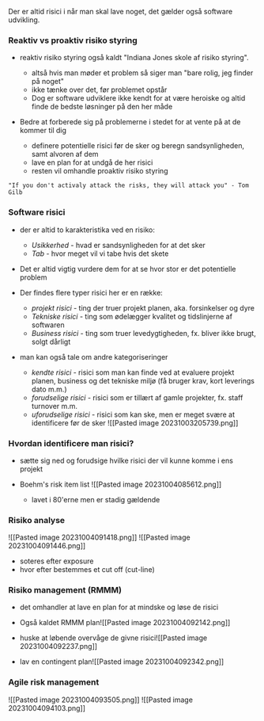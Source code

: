 Der er altid risici i når man skal lave noget, det gælder også software udvikling.

### Reaktiv vs proaktiv risiko styring 
* reaktiv risiko styring også kaldt "Indiana Jones skole af risiko styring".
	* altså hvis man møder et problem så siger man "bare rolig, jeg finder på noget"
	* ikke tænke over det, før problemet opstår 
	* Dog er software udviklere ikke kendt for at være heroiske og altid finde de bedste løsninger på den her måde

* Bedre at forberede sig på problemerne i stedet for at vente på at de kommer til dig
	* definere potentielle risici før de sker og beregn sandsynligheden, samt alvoren af dem
	* lave en plan for at undgå de her risici 
	* resten vil omhandle proaktiv risiko styring

`"If you don't activaly attack the risks, they will attack you" - Tom Gilb`

### Software risici
* der er altid to karakteristika ved en risiko:
	* *Usikkerhed* - hvad er sandsynligheden for at det sker
	* *Tab* - hvor meget vil vi tabe hvis det skete
* Det er altid vigtig vurdere dem for at se hvor stor er det potentielle problem

* Der findes flere typer risici her er en række:
	* *projekt risici* - ting der truer projekt planen, aka. forsinkelser og dyre
	* *Tekniske risici* -  ting som ødelægger kvalitet og tidslinjerne af softwaren 
	* *Business risici* - ting som truer levedygtigheden, fx. bliver ikke brugt, solgt dårligt

* man kan også tale om andre kategoriseringer
	* *kendte risici* - risici som man kan finde ved at evaluere projekt planen, business og det tekniske miljø (få bruger krav, kort leverings dato m.m.) 
	* *forudselige risici* - risici som er tillært af gamle projekter, fx. staff turnover m.m.
	* *uforudselige risici* -  risici som kan ske, men er meget svære at identificere før de sker
![[Pasted image 20231003205739.png]]

### Hvordan identificere man risici?
* sætte sig ned og forudsige hvilke risici der vil kunne komme i ens projekt

* Boehm's risk item list ![[Pasted image 20231004085612.png]]
	* lavet i 80'erne men er stadig gældende 

### Risiko analyse 
![[Pasted image 20231004091418.png]]
![[Pasted image 20231004091446.png]]
* soteres efter exposure
* hvor efter bestemmes et cut off (cut-line)


### Risiko management (RMMM)
* det omhandler at lave en plan for at mindske og løse de risici
* Også kaldet RMMM plan![[Pasted image 20231004092142.png]]

* huske at løbende overvåge de givne risici![[Pasted image 20231004092237.png]]

* lav en contingent plan![[Pasted image 20231004092342.png]]

### Agile risk management 
![[Pasted image 20231004093505.png]]
![[Pasted image 20231004094103.png]]





